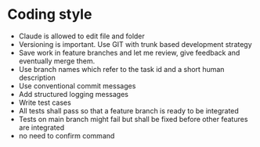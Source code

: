 # Coding style
- Claude is allowed to edit file and folder
- Versioning is important. Use GIT with trunk based development strategy
- Save work in feature branches and let me review, give feedback and eventually merge them.
- Use branch names which refer to the task id and a short human description
- Use conventional commit messages
- Add structured logging messages
- Write test cases
- All tests shall pass so that a feature branch is ready to be integrated
- Tests on main branch might fail but shall be fixed before other features are integrated
- no need to confirm command